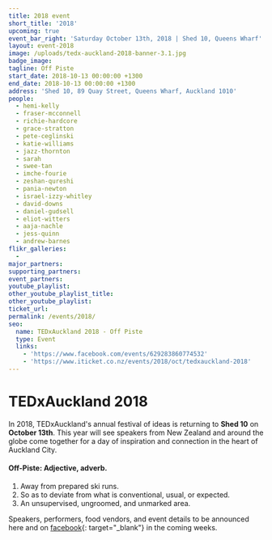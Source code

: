 ```yaml
---
title: 2018 event
short_title: '2018'
upcoming: true
event_bar_right: 'Saturday October 13th, 2018 | Shed 10, Queens Wharf'
layout: event-2018
image: /uploads/tedx-auckland-2018-banner-3.1.jpg
badge_image:
tagline: Off Piste
start_date: 2018-10-13 00:00:00 +1300
end_date: 2018-10-13 00:00:00 +1300
address: 'Shed 10, 89 Quay Street, Queens Wharf, Auckland 1010'
people:
  - hemi-kelly
  - fraser-mcconnell
  - richie-hardcore
  - grace-stratton
  - pete-ceglinski
  - katie-williams
  - jazz-thornton
  - sarah
  - swee-tan
  - imche-fourie
  - zeshan-qureshi
  - pania-newton
  - israel-izzy-whitley
  - david-downs
  - daniel-gudsell
  - eliot-witters
  - aaja-nachle
  - jess-quinn
  - andrew-barnes
flikr_galleries:
  -
major_partners:
supporting_partners:
event_partners:
youtube_playlist:
other_youtube_playlist_title:
other_youtube_playlist:
ticket_url:
permalink: /events/2018/
seo:
  name: TEDxAuckland 2018 - Off Piste
  type: Event
  links:
    - 'https://www.facebook.com/events/629283860774532'
    - 'https://www.iticket.co.nz/events/2018/oct/tedxauckland-2018'
---
```


# TEDxAuckland 2018

In 2018, TEDxAuckland's annual festival of ideas is returning to **Shed 10** on **October 13th**. This year will see speakers from New Zealand and around the globe come together for a day of inspiration and connection in the heart of Auckland City.

#### Off-Piste: Adjective, adverb.

1. Away from prepared ski runs.
2. So as to deviate from what is conventional, usual, or expected.
3. An unsupervised, ungroomed, and unmarked area.

Speakers, performers, food vendors, and event details to be announced here and on [facebook](https://www.facebook.com/events/629283860774532){: target="_blank"} in the coming weeks.